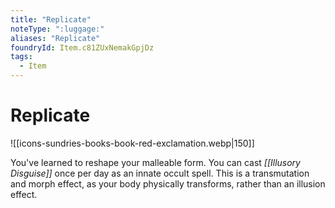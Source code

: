 ```yaml
---
title: "Replicate"
noteType: ":luggage:"
aliases: "Replicate"
foundryId: Item.c81ZUxNemakGpjDz
tags:
  - Item
---
```


# Replicate
![[icons-sundries-books-book-red-exclamation.webp|150]]

You've learned to reshape your malleable form. You can cast _[[Illusory Disguise]]_ once per day as an innate occult spell. This is a transmutation and morph effect, as your body physically transforms, rather than an illusion effect.
